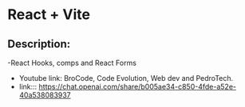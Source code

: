 # React + Vite
## Description:
-React Hooks, comps and React Forms

- Youtube link: BroCode, Code Evolution, Web dev and PedroTech.
- link::: https://chat.openai.com/share/b005ae34-c850-4fde-a52e-40a538083937
